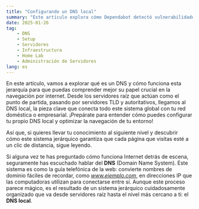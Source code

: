 ```yaml
---
title: "Configurando un DNS local"
summary: "Este artículo explora cómo Dependabot detectó vulnerabilidades en SheetJS (xlsx) tras su salida del ecosistema NPM, destacando retos como 'prototype pollution' y 'ReDos'. Detalla la investigación, la evaluación de riesgos, y las estrategias de mitigación adoptadas para garantizar la seguridad de la aplicación en medio de los obstáculos de la gestión de dependencia."
date: 2025-01-26
tag:
    - DNS
    - Setup
    - Servidores
    - Infraestructura
    - Home Lab
    - Administración de Servidores
lang: es
---
```


En este artículo, vamos a explorar qué es un DNS y cómo funciona esta jerarquía para que puedas comprender mejor su papel crucial en la navegación por internet. Desde los servidores raíz que actúan como el punto de partida, pasando por servidores TLD y autoritativos, llegamos al DNS local, la pieza clave que conecta todo este sistema global con tu red doméstica o empresarial. ¡Prepárate para entender cómo puedes configurar tu propio DNS local y optimizar la navegación de tu entorno! 

Así que, si quieres llevar tu conocimiento al siguiente nivel y descubrir cómo este sistema jerárquico garantiza que cada página que visitas esté a un clic de distancia, sigue leyendo.

<!-- more -->

Si alguna vez te has preguntado cómo funciona Internet detrás de escena, seguramente has escuchado hablar del **DNS** (Domain Name System). Este sistema es como la guía telefónica de la web: convierte nombres de dominio fáciles de recordar, como *www.ejemplo.com*, en direcciones IP que las computadoras utilizan para conectarse entre sí. Aunque este proceso parece mágico, es el resultado de un sistema jerárquico cuidadosamente organizado que va desde servidores raíz hasta el nivel más cercano a ti: el **DNS local**. 